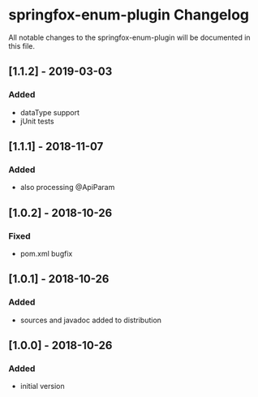 # springfox-enum-plugin Changelog
All notable changes to the springfox-enum-plugin will be documented in this file.

## [1.1.2] - 2019-03-03
### Added
- dataType support
- jUnit tests

## [1.1.1] - 2018-11-07
### Added
- also processing @ApiParam

## [1.0.2] - 2018-10-26
### Fixed
- pom.xml bugfix

## [1.0.1] - 2018-10-26
### Added
- sources and javadoc added to distribution

## [1.0.0] - 2018-10-26
### Added
- initial version